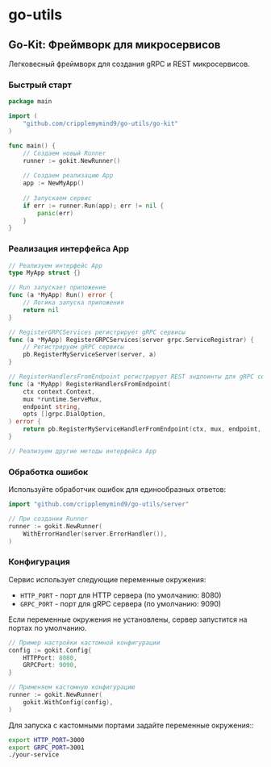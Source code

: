 # go-utils

## Go-Kit: Фреймворк для микросервисов

Легковесный фреймворк для создания gRPC и REST микросервисов.

### Быстрый старт

```go
package main

import (
	"github.com/cripplemymind9/go-utils/go-kit"
)

func main() {
	// Создаем новый Runner
	runner := gokit.NewRunner()
	
	// Создаем реализацию App
	app := NewMyApp()
	
	// Запускаем сервис
	if err := runner.Run(app); err != nil {
		panic(err)
	}
}
```

### Реализация интерфейса App

```go
// Реализуем интерфейс App
type MyApp struct {}

// Run запускает приложение
func (a *MyApp) Run() error {
	// Логика запуска приложения
	return nil
}

// RegisterGRPCServices регистрирует gRPC сервисы
func (a *MyApp) RegisterGRPCServices(server grpc.ServiceRegistrar) {
	// Регистрируем gRPC сервисы
	pb.RegisterMyServiceServer(server, a)
}

// RegisterHandlersFromEndpoint регистрирует REST эндпоинты для gRPC сервисов
func (a *MyApp) RegisterHandlersFromEndpoint(
	ctx context.Context, 
	mux *runtime.ServeMux, 
	endpoint string, 
	opts []grpc.DialOption,
) error {
	return pb.RegisterMyServiceHandlerFromEndpoint(ctx, mux, endpoint, opts)
}

// Реализуем другие методы интерфейса App
```

### Обработка ошибок

Используйте обработчик ошибок для единообразных ответов:

```go
import "github.com/cripplemymind9/go-utils/server"

// При создании Runner
runner := gokit.NewRunner(
	WithErrorHandler(server.ErrorHandler()),
)
```

### Конфигурация

Сервис использует следующие переменные окружения:
- `HTTP_PORT` - порт для HTTP сервера (по умолчанию: 8080)
- `GRPC_PORT` - порт для gRPC сервера (по умолчанию: 9090)

Если переменные окружения не установлены, сервер запустится на портах по умолчанию.

```go
// Пример настройки кастомной конфигурации
config := gokit.Config{
	HTTPPort: 8080,
	GRPCPort: 9090,
}

// Применяем кастомную конфигурацию
runner := gokit.NewRunner(
	gokit.WithConfig(config),
)
```

Для запуска с кастомными портами задайте переменные окружения::
```bash
export HTTP_PORT=3000
export GRPC_PORT=3001
./your-service
```